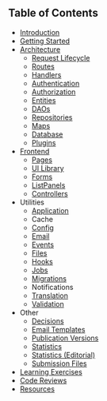 ## Table of Contents

* [Introduction](.)
* [Getting Started](./getting-started)
* [Architecture](./architecture)
  * [Request Lifecycle](./architecture-request)
  * [Routes](./architecture-routes)
  * [Handlers](./architecture-handlers)
  * [Authentication](./architecture-authentication)
  * [Authorization](./architecture-authorization)
  * [Entities](./architecture-entities)
  * [DAOs](./architecture-daos)
  * [Repositories](./architecture-repositories)
  * [Maps](./architecture-maps)
  * [Database](./architecture-database)
  * [Plugins](./architecture-plugins)
* [Frontend](./frontend)
  * [Pages](./frontend-pages)
  * [UI Library](./frontend-ui-library)
  * [Forms](./frontend-forms)
  * [ListPanels](./frontend-list-panels)
  * [Controllers](./frontend-controllers)
* Utilities
  * [Application](./utilities-application)
  * Cache
  * [Config](./utilities-config)
  * [Email](./utilities-email)
  * [Events](./utilities-events)
  * [Files](./utilities-files)
  * [Hooks](./utilities-hooks)
  * [Jobs](./utilities-jobs)
  * [Migrations](./utilities-migrations)
  * Notifications
  * [Translation](./utilities-translation)
  * [Validation](./utilities-validation)
* Other
  * [Decisions](./decisions)
  * [Email Templates](./email-templates)
  * [Publication Versions](./publication-versions)
  * [Statistics](./statistics)
  * [Statistics (Editorial)](./statistics-editorial)
  * [Submission Files](./submission-files)
* [Learning Exercises](./exercises/)
* [Code Reviews](./codereviews)
* [Resources](./resources)
